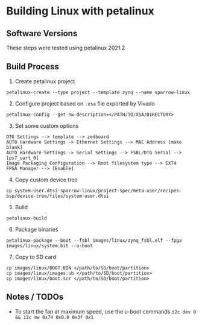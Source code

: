 # Building Linux with petalinux

## Software Versions

These steps were tested using petalinux 2021.2

## Build Process

1. Create petalinux project
```
petalinux-create --type project --template zynq --name sparrow-linux
```

2. Configure project based on `.xsa` file exported by Vivado
```
petalinux-config --get-hw-description=</PATH/TO/XSA/DIRECTORY>
```

3. Set some custom options
```
DTG Settings --> template --> zedboard
AUTO Hardware Settings -> Ethernet Settings --> MAC Address [make blank]
AUTO Hardware Settings -> Serial Settings --> FSBL/DTG Serial --> [ps7_uart_0]
Image Packaging Configuration --> Root filesystem type --> EXT4
FPGA Manager --> [Enable]
```

4. Copy custom device tree
```
cp system-user.dtsi sparrow-linux/project-spec/meta-user/recipes-bsp/device-tree/files/system-user.dtsi
```

5. Build
```
petalinux-build
```

6. Package binaries
```
petalinux-package --boot --fsbl images/linux/zynq_fsbl.elf --fpga images/linux/system.bit --u-boot
```

7. Copy to SD card
```
cp images/linux/BOOT.BIN </path/to/SD/boot/partition>
cp images/linux/images.ub </path/to/SD/boot/partition>
cp images/linux/boot.scr </path/to/SD/boot/partition>
```

## Notes / TODOs

 - To start the fan at maximum speed, use the u-boot commands `i2c dev 0 && i2c mw 0x74 0x0.0 0x3f 0x1`

